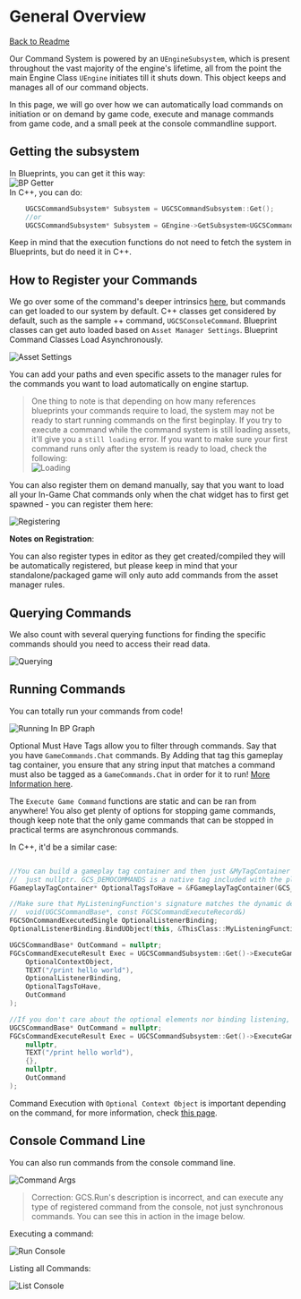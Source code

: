 # General Overview

[Back to Readme](/README.md)  

Our Command System is powered by an `UEngineSubsystem`, which is present throughout the vast majority of the engine's lifetime, all from the point the main Engine Class `UEngine` initiates till it shuts down. This object keeps and manages all of our command objects.  

In this page, we will go over how we can automatically load commands on initiation or on demand by game code, execute and manage commands from game code, and a small peek at the console commandline support.  

## Getting the subsystem

In Blueprints, you can get it this way:  
![BP Getter](/Resources/BlueprintGraph/SubsystemGetter.jpg)  
In C++, you can do:  

```cpp
    UGCSCommandSubsystem* Subsystem = UGCSCommandSubsystem::Get();
    //or
    UGCSCommandSubsystem* Subsystem = GEngine->GetSubsystem<UGCSCommandSubsystem>();
```

Keep in mind that the execution functions do not need to fetch the system in Blueprints, but do need it in C++.  

## How to Register your Commands

We go over some of the command's deeper intrinsics [here](/CommandsExplained.md), but commands can get loaded to our system by default. C++ classes get considered by default, such as the sample ++ command, `UGCSConsoleCommand`. Blueprint classes can get auto loaded based on `Asset Manager Settings`. Blueprint Command Classes Load Asynchronously.  

![Asset Settings](/Resources/AssetManagerSettings.JPG)  

You can add your paths and even specific assets to the manager rules for the commands you want to load automatically on engine startup.  

> One thing to note is that depending on how many references blueprints your commands require to load, the system may not be ready to start running commands on the first beginplay. If you try to execute a command while the command system is still loading assets, it'll give you a `still loading` error. If you want to make sure your first command runs only after the system is ready to load, check the following:  
![Loading](/Resources/BlueprintGraph/SubsystemLoadingDelegate.JPG)  

You can also register them on demand manually, say that you want to load all your In-Game Chat commands only when the chat widget has to first get spawned - you can register them here:  

![Registering](/Resources/BlueprintGraph/SubsystemAddRemoveCommands.JPG)  

**Notes on Registration**:  

You can also register types in editor as they get created/compiled they will be automatically registered, but please keep in mind that your standalone/packaged game will only auto add commands from the asset manager rules.  

## Querying Commands

We also count with several querying functions for finding the specific commands should you need to access their read data.  

![Querying](/Resources/BlueprintGraph/SubsystemQueryCommands.JPG)  

## Running Commands

You can totally run your commands from code!  

![Running In BP Graph](/Resources/BlueprintGraph/ExecutingAndStoppingCommands.JPG)  

Optional Must Have Tags allow you to filter through commands. Say that you have `GameCommands.Chat` commands. By Adding that tag this gameplay tag container, you ensure that any string input that matches a command must also be tagged as a `GameCommands.Chat` in order for it to run! [More Information here](/CommandsExplained.md#admin).  

The `Execute Game Command` functions are static and can be ran from anywhere! You also get plenty of options for stopping game commands, though keep note that the only game commands that can be stopped in practical terms are asynchronous commands.  

In C++, it'd be a similar case:  

```cpp

//You can build a gameplay tag container and then just &MyTagContainer otherwise
//  just nullptr. GCS_DEMOCOMMANDS is a native tag included with the plugin.
FGameplayTagContainer* OptionalTagsToHave = &FGameplayTagContainer(GCS_DEMOCOMMANDS);

//Make sure that MyListeningFunction's signature matches the dynamic delegate, 
//  void(UGCSCommandBase*, const FGCSCommandExecuteRecord&)
FGCSOnCommandExecutedSingle OptionalListenerBinding;
OptionalListenerBinding.BindUObject(this, &ThisClass::MyListeningFunction);

UGCSCommandBase* OutCommand = nullptr;
FGCsCommandExecuteResult Exec = UGCSCommandSubsystem::Get()->ExecuteGameCommand(
    OptionalContextObject,
    TEXT("/print hello world"),
    OptionalListenerBinding,
    OptionalTagsToHave,
    OutCommand
);

//If you don't care about the optional elements nor binding listening, here's how that looks:
UGCSCommandBase* OutCommand = nullptr;
FGCsCommandExecuteResult Exec = UGCSCommandSubsystem::Get()->ExecuteGameCommand(
    nullptr,
    TEXT("/print hello world"),
    {},
    nullptr,
    OutCommand
);

```

Command Execution with `Optional Context Object` is important depending on the command, for more information, check [this page](/CommandsExplained.md).  

## Console Command Line

You can also run commands from the console command line.  

![Command Args](/Resources/ConsoleCommand/CommandListOverview.JPG)  

> Correction: GCS.Run's description is incorrect, and can execute any type of registered command from the console, not just synchronous commands. You can see this in action in the image below.  

Executing a command:  

![Run Console](/Resources/ConsoleCommand/CommandRun.JPG)  

Listing all Commands:

![List Console](/Resources/ConsoleCommand/CommandListAll.JPG)  
